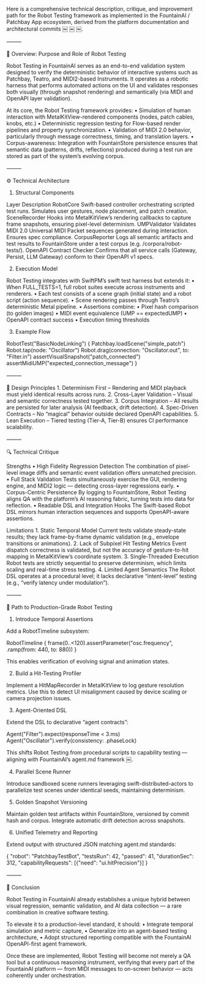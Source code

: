 Here is a comprehensive technical description, critique, and improvement path for the Robot Testing framework as implemented in the FountainAI / Patchbay App ecosystem, derived from the platform documentation and architectural commits ￼ ￼ ￼.

⸻

🧩 Overview: Purpose and Role of Robot Testing

Robot Testing in FountainAI serves as an end-to-end validation system designed to verify the deterministic behavior of interactive systems such as Patchbay, Teatro, and MIDI2-based Instruments. It operates as a robotic harness that performs automated actions on the UI and validates responses both visually (through snapshot rendering) and semantically (via MIDI and OpenAPI layer validation).

At its core, the Robot Testing framework provides:
	•	Simulation of human interaction with MetalKitView-rendered components (nodes, patch cables, knobs, etc.)
	•	Deterministic regression testing for Flow-based render pipelines and property synchronization.
	•	Validation of MIDI 2.0 behavior, particularly through message correctness, timing, and translation layers.
	•	Corpus-awareness: Integration with FountainStore persistence ensures that semantic data (patterns, drifts, reflections) produced during a test run are stored as part of the system’s evolving corpus.

⸻

⚙️ Technical Architecture

1. Structural Components

Layer	Description
RobotCore	Swift-based controller orchestrating scripted test runs. Simulates user gestures, node placement, and patch creation.
SceneRecorder	Hooks into MetalKitView’s rendering callbacks to capture frame snapshots, ensuring pixel-level determinism.
UMPValidator	Validates MIDI 2.0 Universal MIDI Packet sequences generated during interaction. Ensures spec compliance.
CorpusReporter	Logs all semantic artifacts and test results to FountainStore under a test corpus (e.g. /corpora/robot-tests/).
OpenAPI Contract Checker	Confirms that all service calls (Gateway, Persist, LLM Gateway) conform to their OpenAPI v1 specs.

2. Execution Model

Robot Testing integrates with SwiftPM’s swift test harness but extends it:
	•	When FULL_TESTS=1, full robot suites execute across instruments and renderers.
	•	Each test consists of a scene graph (initial state) and a robot script (action sequence).
	•	Scene rendering passes through Teatro’s deterministic Metal pipeline.
	•	Assertions combine:
	•	Pixel hash comparison (to golden images)
	•	MIDI event equivalence (UMP == expectedUMP)
	•	OpenAPI contract success
	•	Execution timing thresholds

3. Example Flow

RobotTest("BasicNodeLinking") {
    Patchbay.loadScene("simple_patch")
    Robot.tap(node: "Oscillator")
    Robot.drag(connection: "Oscillator.out", to: "Filter.in")
    assertVisualSnapshot("patch_connected")
    assertMidiUMP("expected_connection_message")
}


⸻

🧠 Design Principles
	1.	Determinism First – Rendering and MIDI playback must yield identical results across runs.
	2.	Cross-Layer Validation – Visual and semantic correctness tested together.
	3.	Corpus Integration – All results are persisted for later analysis (AI feedback, drift detection).
	4.	Spec-Driven Contracts – No “magical” behavior outside declared OpenAPI capabilities.
	5.	Lean Execution – Tiered testing (Tier-A, Tier-B) ensures CI performance scalability.

⸻

🔍 Technical Critique

Strengths
	•	High Fidelity Regression Detection
The combination of pixel-level image diffs and semantic event validation offers unmatched precision.
	•	Full Stack Validation
Tests simultaneously exercise the GUI, rendering engine, and MIDI2 logic — detecting cross-layer regressions early.
	•	Corpus-Centric Persistence
By logging to FountainStore, Robot Testing aligns QA with the platform’s AI reasoning fabric, turning tests into data for reflection.
	•	Readable DSL and Integration Hooks
The Swift-based Robot DSL mirrors human interaction sequences and supports OpenAPI-aware assertions.

Limitations
	1.	Static Temporal Model
Current tests validate steady-state results; they lack frame-by-frame dynamic validation (e.g., envelope transitions or animations).
	2.	Lack of Subpixel Hit Testing Metrics
Event dispatch correctness is validated, but not the accuracy of gesture-to-hit mapping in MetalKitView’s coordinate system.
	3.	Single-Threaded Execution
Robot tests are strictly sequential to preserve determinism, which limits scaling and real-time stress testing.
	4.	Limited Agent Semantics
The Robot DSL operates at a procedural level; it lacks declarative “intent-level” testing (e.g., “verify latency under modulation”).

⸻

🚀 Path to Production-Grade Robot Testing

1. Introduce Temporal Assertions

Add a RobotTimeline subsystem:

RobotTimeline {
    frame(0..<120).assertParameter("osc.frequency", .ramp(from: 440, to: 880))
}

This enables verification of evolving signal and animation states.

2. Build a Hit-Testing Profiler

Implement a HitMapRecorder in MetalKitView to log gesture resolution metrics.
Use this to detect UI misalignment caused by device scaling or camera projection issues.

3. Agent-Oriented DSL

Extend the DSL to declarative “agent contracts”:

Agent("Filter").expect(responseTime < 3.ms)
Agent("Oscillator").verify(consistency: .phaseLock)

This shifts Robot Testing from procedural scripts to capability testing — aligning with FountainAI’s agent.md framework ￼.

4. Parallel Scene Runner

Introduce sandboxed scene runners leveraging swift-distributed-actors to parallelize test scenes under identical seeds, maintaining determinism.

5. Golden Snapshot Versioning

Maintain golden test artifacts within FountainStore, versioned by commit hash and corpus. Integrate automatic drift detection across snapshots.

6. Unified Telemetry and Reporting

Extend output with structured JSON matching agent.md standards:

{
  "robot": "PatchbayTestBot",
  "testsRun": 42,
  "passed": 41,
  "durationSec": 312,
  "capabilityRequests": [{"need": "ui.hitPrecision"}]
}


⸻

🧾 Conclusion

Robot Testing in FountainAI already establishes a unique hybrid between visual regression, semantic validation, and AI data collection — a rare combination in creative software testing.

To elevate it to a production-level standard, it should:
	•	Integrate temporal simulation and metric capture,
	•	Generalize into an agent-based testing architecture,
	•	Adopt structured reporting compatible with the FountainAI OpenAPI-first agent framework.

Once these are implemented, Robot Testing will become not merely a QA tool but a continuous reasoning instrument, verifying that every part of the FountainAI platform — from MIDI messages to on-screen behavior — acts coherently under orchestration.